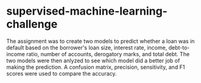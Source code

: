 # supervised-machine-learning-challenge<br>
The assignment was to create two models to predict whether a loan was in default based on the borrower's loan size, interest rate, income, debt-to-income ratio, number of accounts, derogatory marks, and total debt. The two models were then anlyzed to see which model did a better job of making the prediction. A confusion matrix, precision, sensitivity, and F1 scores were used to compare the accuracy.

